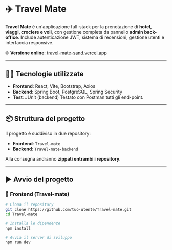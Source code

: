 # ✈️ Travel Mate

**Travel Mate** è un'applicazione full-stack per la prenotazione di **hotel, viaggi, crociere e voli**, con gestione completa da pannello **admin back-office**. Include autenticazione JWT, sistema di recensioni, gestione utenti e interfaccia responsive.

🌐 **Versione online**: [travel-mate-sand.vercel.app](http://travel-mate-sand.vercel.app/)

---

## 🧑‍💻 Tecnologie utilizzate

- **Frontend**: React, Vite, Bootstrap, Axios
- **Backend**: Spring Boot, PostgreSQL, Spring Security
- **Test**: JUnit (backend)
  Testato con Postman tutti gli end-point.

---

## 📦 Struttura del progetto

Il progetto è suddiviso in due repository:

- **Frontend**: `Travel-mate`
- **Backend**: `Travel-mate-backend`

Alla consegna andranno **zippati entrambi i repository**.

---

## ▶️ Avvio del progetto

### 📁 Frontend (Travel-mate)

```bash
# Clona il repository
git clone https://github.com/tuo-utente/Travel-mate.git
cd Travel-mate

# Installa le dipendenze
npm install

# Avvia il server di sviluppo
npm run dev
```
